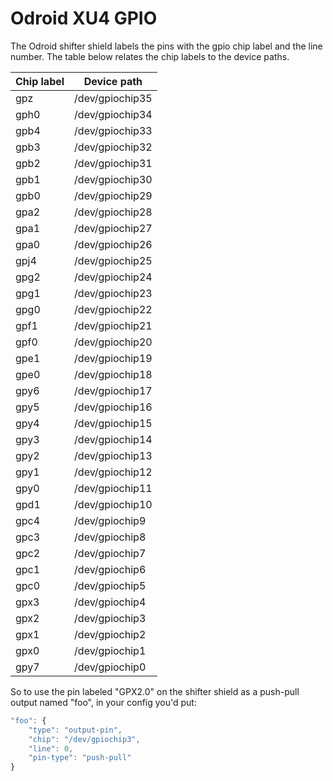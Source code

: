 # Odroid XU4 GPIO

The Odroid shifter shield labels the pins with the gpio chip label and
the line number. The table below relates the chip labels to the device
paths.

| Chip label | Device path     |
|------------|-----------------|
| gpz        | /dev/gpiochip35 |
| gph0       | /dev/gpiochip34 |
| gpb4       | /dev/gpiochip33 |
| gpb3       | /dev/gpiochip32 |
| gpb2       | /dev/gpiochip31 |
| gpb1       | /dev/gpiochip30 |
| gpb0       | /dev/gpiochip29 |
| gpa2       | /dev/gpiochip28 |
| gpa1       | /dev/gpiochip27 |
| gpa0       | /dev/gpiochip26 |
| gpj4       | /dev/gpiochip25 |
| gpg2       | /dev/gpiochip24 |
| gpg1       | /dev/gpiochip23 |
| gpg0       | /dev/gpiochip22 |
| gpf1       | /dev/gpiochip21 |
| gpf0       | /dev/gpiochip20 |
| gpe1       | /dev/gpiochip19 |
| gpe0       | /dev/gpiochip18 |
| gpy6       | /dev/gpiochip17 |
| gpy5       | /dev/gpiochip16 |
| gpy4       | /dev/gpiochip15 |
| gpy3       | /dev/gpiochip14 |
| gpy2       | /dev/gpiochip13 |
| gpy1       | /dev/gpiochip12 |
| gpy0       | /dev/gpiochip11 |
| gpd1       | /dev/gpiochip10 |
| gpc4       | /dev/gpiochip9  |
| gpc3       | /dev/gpiochip8  |
| gpc2       | /dev/gpiochip7  |
| gpc1       | /dev/gpiochip6  |
| gpc0       | /dev/gpiochip5  |
| gpx3       | /dev/gpiochip4  |
| gpx2       | /dev/gpiochip3  |
| gpx1       | /dev/gpiochip2  |
| gpx0       | /dev/gpiochip1  |
| gpy7       | /dev/gpiochip0  |

So to use the pin labeled "GPX2.0" on the shifter shield as
a push-pull output named "foo", in your config you'd put:

```js
"foo": {
    "type": "output-pin",
    "chip": "/dev/gpiochip3",
    "line": 0,
    "pin-type": "push-pull"
}
```
